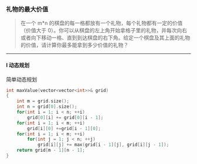### 礼物的最大价值

> 在一个 m\*n 的棋盘的每一格都放有一个礼物，每个礼物都有一定的价值（价值大于 0）。你可以从棋盘的左上角开始拿格子里的礼物，并每次向右或者向下移动一格、直到到达棋盘的右下角。给定一个棋盘及其上面的礼物的价值，请计算你最多能拿到多少价值的礼物？  

----------

#### I 动态规划

简单动态规划

```cpp
int maxValue(vector<vector<int>>& grid) 
{
    int m = grid.size();
    int n = grid[0].size();
    for(int i = 1; i < n; ++i)
        grid[0][i] += grid[0][i - 1];
    for(int i = 1; i < m; ++i)
        grid[i][0] +=grid[i - 1][0];
    for(int i = 1; i < m; ++i)
        for(int j = 1; j < n; ++j)
            grid[i][j] += max(grid[i - 1][j], grid[i][j - 1]);
    return grid[m - 1][n - 1];
}
```
